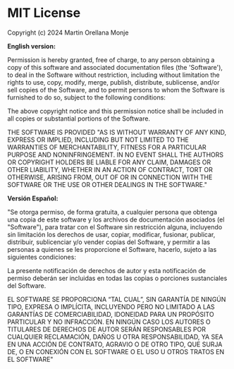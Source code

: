 # MIT License

Copyright (c) 2024 Martin Orellana Monje

**English version:**

Permission is hereby granted, free of charge, to any person obtaining a copy
of this software and associated documentation files (the 'Software'), to deal
in the Software without restriction, including without limitation the rights
to use, copy, modify, merge, publish, distribute, sublicense, and/or sell
copies of the Software, and to permit persons to whom the Software is
furnished to do so, subject to the following conditions:

The above copyright notice and this permission notice shall be included in all
copies or substantial portions of the Software.

THE SOFTWARE IS PROVIDED "AS IS WITHOUT WARRANTY OF ANY KIND, EXPRESS OR
IMPLIED, INCLUDING BUT NOT LIMITED TO THE WARRANTIES OF MERCHANTABILITY,
FITNESS FOR A PARTICULAR PURPOSE AND NONINFRINGEMENT. IN NO EVENT SHALL THE
AUTHORS OR COPYRIGHT HOLDERS BE LIABLE FOR ANY CLAIM, DAMAGES OR OTHER
LIABILITY, WHETHER IN AN ACTION OF CONTRACT, TORT OR OTHERWISE, ARISING FROM,
OUT OF OR IN CONNECTION WITH THE SOFTWARE OR THE USE OR OTHER DEALINGS IN THE
SOFTWARE."

**Versión Español:**

"Se otorga permiso, de forma gratuita, a cualquier persona que obtenga una copia de este software y los archivos de documentación asociados (el "Software"), para tratar con el Software sin restricción alguna, incluyendo sin limitación los derechos de usar, copiar, modificar, fusionar, publicar,
distribuir, sublicenciar y/o vender copias del Software, y permitir a las personas a quienes se les proporcione el Software, hacerlo, sujeto a las siguientes condiciones:

La presente notificación de derechos de autor y esta notificación de permiso deberán ser incluidas en todas las copias o porciones sustanciales del Software.

EL SOFTWARE SE PROPORCIONA “TAL CUAL”, SIN GARANTÍA DE NINGÚN TIPO, EXPRESA O IMPLÍCITA, INCLUYENDO PERO NO LIMITADO A LAS GARANTÍAS DE COMERCIABILIDAD,
IDONEIDAD PARA UN PROPÓSITO PARTICULAR Y NO INFRACCIÓN. EN NINGÚN CASO LOS AUTORES O TITULARES DE DERECHOS DE AUTOR SERÁN RESPONSABLES POR CUALQUIER
RECLAMACIÓN, DAÑOS U OTRA RESPONSABILIDAD, YA SEA EN UNA ACCIÓN DE CONTRATO, AGRAVIO O DE OTRO TIPO, QUE SURJA DE, O EN CONEXIÓN CON EL SOFTWARE O EL USO U
OTROS TRATOS EN EL SOFTWARE"